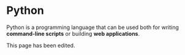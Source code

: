 # Python

Python is a programming language that can be used both for writing **command-line scripts** or building **web applications**.

This page has been edited.